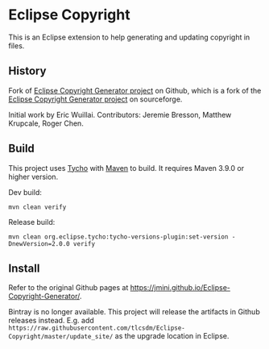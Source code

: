 # Eclipse Copyright

This is an Eclipse extension to help generating and updating copyright in files.

## History

Fork of [Eclipse Copyright Generator project](https://github.com/jmini/Eclipse-Copyright-Generator) on Github, which is a fork of the [Eclipse Copyright Generator project](http://sourceforge.net/projects/eclipsecopyrigh/) on sourceforge.

Initial work by Eric Wuillai. Contributors: Jeremie Bresson, Matthew Krupcale, Roger Chen.

## Build

This project uses [Tycho](https://github.com/eclipse-tycho/tycho) with [Maven](https://maven.apache.org/) to build. It requires Maven 3.9.0 or higher version.

Dev build:

```
mvn clean verify
```

Release build:

```
mvn clean org.eclipse.tycho:tycho-versions-plugin:set-version -DnewVersion=2.0.0 verify
```

## Install

Refer to the original Github pages at https://jmini.github.io/Eclipse-Copyright-Generator/.

Bintray is no longer available. This project will release the artifacts in Github releases instead. E.g. add `https://raw.githubusercontent.com/tlcsdm/Eclipse-Copyright/master/update_site/` as the upgrade location in Eclipse.

